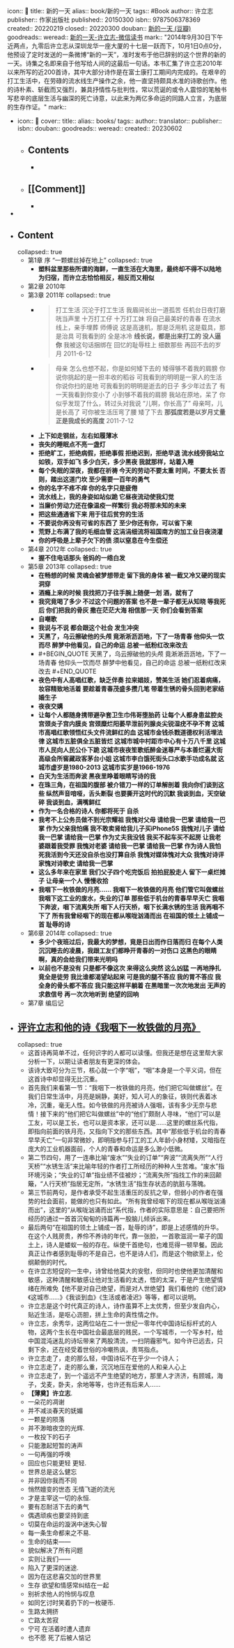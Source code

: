 icon:: 📖
title:: 新的一天
alias:: book/新的一天
tags:: #Book 
author:: 许立志
publisher:: 作家出版社
published:: 20150300
isbn:: 9787506378369
created:: 20220219
closed:: 20220300
douban:: [新的一天 (豆瓣)](https://book.douban.com/subject/26342533/)
goodreads:: 
weread:: [新的一天-许立志-微信读书](https://weread.qq.com/web/bookDetail/d2332cf05b3a64d2302db21)
mark:: "2014年9月30日下午近两点，九零后许立志从深圳龙华一座大厦的十七层一跃而下，10月1日0点0分，他预设了定时发送的一条微博“新的一天”，准时发布于他已辞别的这个世界的新的一天。诗集之名即来自于他写给人间的这最后一句话。本书汇集了许立志2010年以来所写的近200首诗，其中大部分诗作是在富士康打工期间内完成的。在艰辛的打工生活中，在劳碌的流水线生产操作之余，他一直坚持颇具水准的诗歌创作。他的诗朴素、斩截而又强烈，兼具抒情性与批判性，常以荒诞的或令人震惊的笔触书写悲辛的底层生活与幽深的死亡诗意，以此来为两亿多命运的同路人立言，为底层的生存作证。"
mark::

- icon:: 📖
  cover:: 
  title:: 
  alias:: books/
  tags:: 
  author:: 
  translator:: 
  publisher:: 
  isbn:: 
  douban:: 
  goodreads:: 
  weread:: 
  created:: 20230602
  - ## Contents
    -
  - ## [[Comment]]
    -
-
- ## Content
  collapsed:: true
  - 第1章 序 “一颗螺丝掉在地上”
    collapsed:: true
    - **塑料盆里那些所谓的海鲜，一直生活在大海里，最终却不得不以陆地为归宿，而许立志恰恰相反，相反而又相似**
  - 第2章 2010年
  - 第3章 2011年
    collapsed:: true
    - >   打工生活
          沉沦于打工生活
          我眉间长出一道孤苦
          任机台日夜打磨
          咣当声里
          十万打工仔
          十万打工妹
          将自己最美好的青春
          在流水线上，亲手埋葬
          师傅说
          这是高速机，那是泛用机
          这是载具，那是治具
          可我看到的
          全是冰冷
          **线长说，都是出来打工的
          没人逼你**
          我被这句话捆绑在
          回忆的耻辱柱上
          细数那些
          再回不去的岁月
          2011-6-12
    - >   母亲
          怎么也想不起，你是如何矮下去的
          矮得够不着我的肩膀
          你说你挑起的是一担丰收的稻谷
          可我看到的明明是一家人的生活
          你说你扫的是地
          可我看到的明明是逝去的日子
          多少年过去了
          有一天我看到你变小了
          小到够不着我的肩膀 
          我站在原地，呆了
          你似乎发现了什么，转过头对我说
          “儿啊，你长高了”
          母亲呵，儿是长高了 
          可你被生活压弯了腰 
          矮了下去
          **那弧度若是以岁月丈量
          正是我成长的高度** 
          2011-7-12
    - **上下如走钢丝，左右如履薄冰**
    - **丧失的睡眠点不亮一盏灯**
    - **拒绝旷工，拒绝病假，拒绝事假    拒绝迟到，拒绝早退    流水线旁我站立如铁，双手如飞    多少白天，多少黑夜    我就那样，站着入睡**
    - **每个失眠的深夜，我都在祈祷    今天的劳动不要太重    时间，不要太长    否则，踏出这道门坎    至少需要一百年的勇气**
    - **你的名字不疼不痒    你的名字只是疲倦**
    - **流水线上，我的身姿如站似跪    它昼夜流动使我幻觉**
    - **当廉价劳动力还在像温疫一样繁衍    我必将那未知的未来**
    - **把这些通通省下来    用于往后贫穷的生活**
    - **不要说你再没有可省的东西了    至少你还有你，可以省下来**
    - **荒野上布满了我的毛细血管    这涓涓细流将祖国南方的加工业日夜浇灌**
    - **你的呼吸是上辈子欠下的债    须以窒息在今生偿还**
  - 第4章 2012年
    collapsed:: true
    - **握不住电话那头    爸妈的一绺白发**
  - 第5章 2013年
    collapsed:: true
    - **在畅想的时候    灵魂会被梦想带走    留下我的身体    被一截又冷又硬的现实    洞穿**
    - **酒瘾上来的时候    我找把刀子往手腕上随便一划    酒，就有了**
    - **我究竟喝了多少    不过这个问题的答案    也不是一辈子都无从知晓    等我死后    你们把我的骨灰    撒在茫茫大海    相信那一天    你们会看到答案**
    - **自嘲歌**
    - **我说与不说    都会跟这个社会    发生冲突**
    - **天黑了，乌云擦破他的头颅    竟淅淅沥沥地，下了一场青春    他仰头一饮而尽    醉梦中他看见，自己的命运    总被一纸粉红改来改去**
    - #+BEGIN_QUOTE
      天黑了，乌云擦破他的头颅
      竟淅淅沥沥地，下了一场青春
      他仰头一饮而尽
      醉梦中他看见，自己的命运
      总被一纸粉红改来改去
      #+END_QUOTE
    - **夜色中有人高唱红歌，缺乏伴奏    拉来娼妓，赞美生活    她们忍着病痛，妆容精致地活着    要趁着青春茂盛多攒几笔    带着生锈的骨头回到老家结婚生子**
    - **夜夜交媾**
    - **让每个人都随身携带避孕套卫生巾伟哥堕胎药    让每个人都身患盆腔炎宫颈炎子宫内膜炎    宫颈糜烂阳萎早泄前列腺炎尖锐湿疣不孕不育    这城市高唱红歌领悟红头文件流鲜红的血    这城市金钱杀戮道德权利活埋法律    这城市五脏俱全五脏皆烂    这城市城中村距市中心有十万八千里    这城市人民向人民公仆下跪    这城市夜夜笙歌纸醉金迷尊严与本善烂遍大街    高级会所窖藏政客茅台小姐    这城市李白饿死街头口水歌手功成名就    这城市虚岁是1980-2013    这城市实岁是1966-1976**
    - **白天为生活而奔波    黑夜里睁着眼睛写诗的我**
    - **在珠三角，在祖国的腹部    被介错刀一样的订单解剖着    我向你们谈到这些    纵然声音喑哑，舌头断裂    也要撕开这时代的沉默    我谈到血，天空破碎    我谈到血，满嘴鲜红**
    - **作为一名合格的诗人    你都将死于    自杀**
    - **我考不上公务员做不到光宗耀祖    我愧对父母    请给我一巴掌    请给我一巴掌    作为父亲我怕痛    我不敢卖肾给我儿子买iPhone5S    我愧对儿子    请给我一巴掌    请给我一巴掌    作为丈夫我没钱    我买不起车买不起房    让我老婆跟着我受罪    我愧对老婆    请给我一巴掌    请给我一巴掌    作为诗人我怕死我活到今天还没自杀也没打算自杀    我愧对媒体愧对大众    我愧对诗评家愧对诗歌史    请给我一巴掌**
    - **这么多年来在家里    我们父子四个吃完饭后    拍拍屁股走人    留下一桌烂摊子    让母亲一个人    慢慢收拾**
    - **我咽下一枚铁做的月亮……    我咽下一枚铁做的月亮    他们管它叫做螺丝    我咽下这工业的废水，失业的订单    那些低于机台的青春早早夭亡    我咽下奔波，咽下流离失所    咽下人行天桥，咽下长满水锈的生活    我再咽不下了    所有我曾经咽下的现在都从喉咙汹涌而出    在祖国的领土上铺成一首    耻辱的诗**
  - 第6章 2014年
    collapsed:: true
    - **多少个夜班过后，我最大的梦想，竟是日出而作日落而归    在每个人类沉沉睡去的凌晨，我跟工友们都睁开青春的一对伤口    这黑色的眼睛啊，真的会给我们带来光明吗**
    - **以前也不是没有    只是都不像这次    来得这么突然    这么凶猛    一再地挣扎    竟全是徒劳    我比谁都渴望站起来    可是我的腿不答应    我的胃不答应    我全身的骨头都不答应    我只能这样平躺着    在黑暗里一次次地发出    无声的求救信号    再一次次地听到    绝望的回响**
  - 第7章 编后记
- ## [评许立志和他的诗《我咽下一枚铁做的月亮》](https://zhuanlan.zhihu.com/p/88134621)
  collapsed:: true
  - 这首诗再简单不过，任何识字的人都可以读懂。但我还是想在这里帮大家分析一下，以期让读者朋友有更深的体会。
  - 该诗大致可分为三节，核心就一个字“咽”，“咽”本身是一个平义词，但在这首诗中却显得无比沉重。
  - 首先我们来看第一节：“我咽下一枚铁做的月亮，他们把它叫做螺丝”。在我们日常生活中，月亮是娴静，美好，知人可人的象征，铁则代表着冰冷，沉重，毫无人性。如今铁做的月亮被诗人强咽，该有多少无奈与悲情！接下来的“他们把它叫做螺丝”中的“他们”颇耐人寻味，“他们”可以是工友，可以是工长，也可以是资本家，还可以是……这里的螺丝系代指，即指向前面的铁月亮，又指向下文的那些东西。其中“那些低于机台的青春早早夭亡”一句非常微妙，即明指参与打工的工人年龄小身材矮，又暗指在庞大的工业机器面前，个人的青春和命运是多么渺小低微。
  - 第二节四句，用了一连串比喻“废水”“失业的订单”“奔波”“流离失所”“人行天桥”“水锈生活”来比喻年轻的作者打工所经历的种种人生苦难。“废水”指环境污染；“失业的订单”指业绩不佳被炒；“流离失所”指找工作的来回颠簸，“人行天桥”指居无定所，“水锈生活”指生存状态的肮脏与落魄。
  - 第三节前两句，是作者承受不起生活重压的反抗之举，但弱小的作者在强势的社会面前，能做的也只有如此。“所有我曾经咽下的现在都从喉咙汹涌而出”，这里的“从喉咙汹涌而出”系代指，作者的实际意思是：自己要把所经历的通过一首首沉甸甸的诗篇再一股脑儿倾诉出来。
  - 最后两句“在祖国的领土上铺成一首，耻辱的诗”，即是上述感情的升华。在这个人贱房贵，养伶不养诗的年代，靠一张脸，一首歌滋润一辈子的国土上，诗人是蝼蚁一般的存在。纵使千首绝句，也难觅得一顿早餐。因此真正让作者感到耻辱的不是自己，也不是诗人们，而是这个物欲至上，伦纲颠倒的时代。
  - 在许立志短促的一生中，诗曾给他莫大的安慰，但同时也使他更加清醒和敏感，这种清醒和敏感让他对生活看的太透，悟的太深，于是产生绝望情绪在所难免【他不是对自己绝望，而是对人世绝望】我们看他的《他们说》《这城市……》《我谈到血》《生活或者凌迟》等等，都可以说明。
  - 许立志是这个时代真正的诗人，诗作虽算不上太优秀，但至少发自内心，贴近生活，是呕心沥胆，拼上生命的真性情之作。
  - 许立志，余秀华，这两位站在二十一世纪一零年代中国诗坛标杆式的人物，这两个生长在中国社会最底层的贱民，一个写城市，一个写乡村，给中国混沌迷乱的诗坛带来了两股清流，一扫阴霾邪气。如今许已远去，只剩下余，还在经受着世俗的冷嘲热讽，责骂指点。
  - 许立志走了，走的那么轻，中国诗坛不在乎少一个诗人；
  - 许立志走了，走的那么重，沉沉地压在爱他的人和亲人心上
  - 许立志走了，到一个遥远不产生绝望的地方，那里人才济济，有顾城，海子，戈麦，卧夫，余地等等，也许还有后来人……
  - **【薄奠】许立志**.
  - 一朵花的凋谢
  - 并不减淡春天的妩媚
  - 一颗星的陨落
  - 并不渺暗夜空的光辉.
  - 一枚投下的石子
  - 只能激起短暂的涛声
  - 一句再强的呼唤
  - 回应也只能更轻 更轻.
  - 世界总是这么健忘
  - 并非因你我而不同
  - 悄然嬗变的世态 无情飞逝的流光
  - 才是主宰这一切的永恒.
  - 要有忍耐活下去的勇气
  - 偶遇顽疾也要坚持到底
  - 切莫在命运的漩涡中迷失心智
  - 每一条生命都来之不易.
  - 生命的结束——
  - 貌似解决了所有问题
  - 实则让我们——
  - 陷入了更深的迷途.
  - 因为在这悲喜交加的世界里
  - 生存 欲望和情感常纠结在一起
  - 别祈求他人的怜悯与叹息
  - 如同乞讨时笑着扔下的一枚硬币.
  - 生路太拥挤
  - 亡路太苦寂
  - 宁可 在活着时遭人遗弃
  - 也不愿 死了后被人惦记